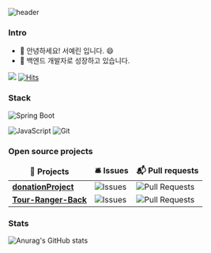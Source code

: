 
![header](https://capsule-render.vercel.app/api?type=Slice&text=developer)

### Intro
- 👀 안녕하세요! 서예린 입니다. 😄
- 🌱 백엔드 개발자로 성장하고 있습니다.

  

<a href="https://velog.io/@yesrin" target="_blank"><img src="https://img.shields.io/badge/Velog-20c997?style=flat-square&logo=Vimeo&logoColor=white"/></a>
   [![Hits](https://hits.seeyoufarm.com/api/count/incr/badge.svg?url=https%3A%2F%2Fgithub.com%2Fyerin%2Fhit-counter&count_bg=%2379C83D&title_bg=%23555555&icon=&icon_color=%23E7E7E7&title=hits&edge_flat=false)](https://hits.seeyoufarm.com)

### Stack
![Spring Boot](https://img.shields.io/badge/-SpringBoot-6DB33F?style=for-the-badge&logo=springboot&logoColor=white)


![JavaScript](https://img.shields.io/badge/-JavaScript-F7DF1E?style=for-the-badge&logo=javascript&logoColor=white)
![Git](https://img.shields.io/badge/-Git-F05032?style=for-the-badge&logo=git&logoColor=white)

<h3>Open source projects</h3>
<table>
  <thead align="center">
    <tr border: none;>
      <td><b>🎁 Projects</b></td>
      <td><b>🛎 Issues</b></td>
      <td><b>📬 Pull requests</b></td>
    </tr>
  </thead>
  <tbody>
    <tr>
      <td><a href="[https://github.com/thmsgbrt/react-simple-pull-to-refresh](https://github.com/LikeLion-3/donationProject)"><b>donationProject</b></a></td>
      <td><img alt="Issues" src="https://img.shields.io/github/issues/yesrin/LikeLion-3/donationProject?style=flat-square&labelColor=343b41"/></td>
      <td><img alt="Pull Requests" src="https://img.shields.io/github/issues-pr/yesrin/donationProject?style=flat-square&labelColor=343b41"/></td>
    </tr>
	  <tr>
      <td><a href="[https://github.com/thmsgbrt/Chrome-Extension-with-React-and-Typescript-Starter-Pack](https://github.com/Tour-Ranger/Tour-Ranger-Back)"><b>Tour-Ranger-Back</b></a></td>
      <td><img alt="Issues" src="https://img.shields.io/github/issues/thmsgbrt/Chrome-Extension-with-React-and-Typescript-Starter-Pack?style=flat-square&labelColor=343b41"/></td>
      <td><img alt="Pull Requests" src="https://img.shields.io/github/issues-pr/thmsgbrt/Chrome-Extension-with-React-and-Typescript-Starter-Pack?style=flat-square&labelColor=343b41"/></td>
    </tr>
  </tbody>
</table>

### Stats
![Anurag's GitHub stats](https://github-readme-stats.vercel.app/api?username=yesrin&show_icons=true&theme=radical)




